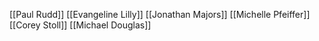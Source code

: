 [[Paul Rudd]]
[[Evangeline Lilly]]
[[Jonathan Majors]]
[[Michelle Pfeiffer]]
[[Corey Stoll]]
[[Michael Douglas]]
